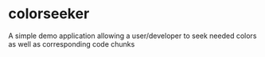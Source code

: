 # colorseeker
A simple demo application allowing a user/developer to seek needed colors as well as corresponding code chunks
